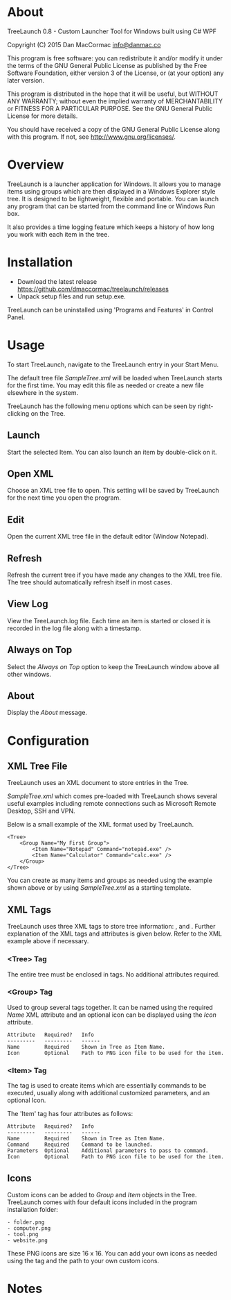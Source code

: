 # About
TreeLaunch 0.8 - Custom Launcher Tool for Windows built using C# WPF

Copyright (C) 2015 Dan MacCormac <info@danmac.co>

This program is free software: you can redistribute it and/or modify 
it under the terms of the GNU General Public License as published by
the Free Software Foundation, either version 3 of the License, or
(at your option) any later version.

This program is distributed in the hope that it will be useful,
but WITHOUT ANY WARRANTY; without even the implied warranty of
MERCHANTABILITY or FITNESS FOR A PARTICULAR PURPOSE.  See the
GNU General Public License for more details.

You should have received a copy of the GNU General Public License
along with this program.  If not, see <http://www.gnu.org/licenses/>.


# Overview
TreeLaunch is a launcher application for Windows. It allows you to manage items using groups which are then displayed in a Windows Explorer style tree.
It is designed to be lightweight, flexible and portable. You can launch any program that can be started from the command line or Windows Run box.

It also provides a time logging feature which keeps a history of how long you work with each item in the tree.


# Installation
- Download the latest release https://github.com/dmaccormac/treelaunch/releases
- Unpack setup files and run setup.exe.

TreeLaunch can be uninstalled using 'Programs and Features' in Control Panel.

# Usage
To start TreeLaunch, navigate to the TreeLaunch entry in your Start Menu.

The default tree file *SampleTree.xml* will be loaded when TreeLaunch starts for the first time.
You may edit this file as needed or create a new file elsewhere in the system.

TreeLaunch has the following menu options which can be seen by right-clicking on the Tree.

## Launch
Start the selected Item. You can also launch an item by double-click on it.

## Open XML
Choose an XML tree file to open. This setting will be saved by TreeLaunch for the next time you open the program.
 
## Edit
Open the current XML tree file in the default editor (Window Notepad).

## Refresh
Refresh the current tree if you have made any changes to the XML tree file. The tree should automatically refresh itself in most cases.

## View Log
View the TreeLaunch.log file. Each time an item is started or closed it is recorded in the log file along with a timestamp. 

## Always on Top
Select the *Always on Top* option to keep the TreeLaunch window above all other windows.

## About
Display the *About* message.

# Configuration

## XML Tree File
TreeLaunch uses an XML document to store entries in the Tree. 

*SampleTree.xml* which comes pre-loaded with TreeLaunch shows several useful examples including remote connections such as Microsoft Remote Desktop, SSH and VPN.

Below is a small example of the XML format used by TreeLaunch. 

	<Tree>
		<Group Name="My First Group">
			<Item Name="Notepad" Command="notepad.exe" />
			<Item Name="Calculator" Command="calc.exe" />
		</Group>
	</Tree>
	
You can create as many items and groups as needed using the example shown above or by using *SampleTree.xml* as a starting template. 

## XML Tags
TreeLaunch uses three XML tags to store tree information: *<Tree>*, *<Group>* and *<Item>*.
Further explanation of the XML tags and attributes is given below. Refer to the XML example above if necessary.

### \<Tree\> Tag
The entire tree must be enclosed in *<Tree>* tags. No additional attributes required.

### \<Group\> Tag
Used to group several *<Item>* tags together. It can be named using the required *Name* XML attribute and an optional icon can be displayed using the *Icon* attribute.

	Attribute	Required? 	Info
	---------	---------	------
	Name		Required 	Shown in Tree as Item Name.
	Icon		Optional	Path to PNG icon file to be used for the item.

### \<Item\> Tag
The *<Item>* tag is used to create items which are essentially commands to be executed, usually along with additional customized parameters, and an optional Icon.

The 'Item' tag has four attributes as follows:

	Attribute	Required? 	Info
	---------	---------	------
	Name		Required 	Shown in Tree as Item Name.
	Command		Required 	Command to be launched.
	Parameters	Optional	Additional parameters to pass to command.
	Icon		Optional	Path to PNG icon file to be used for the item.

## Icons
Custom icons can be added to *Group* and *Item* objects in the Tree. TreeLaunch comes with four default icons included in the program installation folder:

	- folder.png
	- computer.png
	- tool.png
	- website.png

These PNG icons are size 16 x 16. You can add your own icons as needed using the *<Icon>* tag and the path to your own custom icons. 

# Notes
